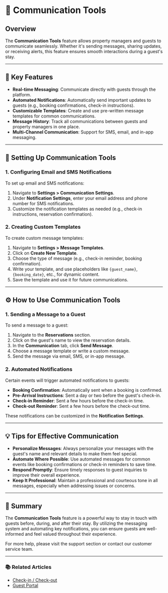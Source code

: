 # 💬 Communication Tools

## Overview

The **Communication Tools** feature allows property managers and guests to communicate seamlessly. Whether it's sending messages, sharing updates, or receiving alerts, this feature ensures smooth interactions during a guest's stay.

---

## 🎯 Key Features

- **Real-time Messaging**: Communicate directly with guests through the platform.
- **Automated Notifications**: Automatically send important updates to guests (e.g., booking confirmations, check-in instructions).
- **Customizable Templates**: Create and use pre-written message templates for common communications.
- **Message History**: Track all communications between guests and property managers in one place.
- **Multi-Channel Communication**: Support for SMS, email, and in-app messaging.

---

## 🔧 Setting Up Communication Tools

### 1. **Configuring Email and SMS Notifications**

To set up email and SMS notifications:

1. Navigate to **Settings > Communication Settings**.
2. Under **Notification Settings**, enter your email address and phone number for SMS notifications.
3. Customize the notification templates as needed (e.g., check-in instructions, reservation confirmation).

### 2. **Creating Custom Templates**

To create custom message templates:

1. Navigate to **Settings > Message Templates**.
2. Click on **Create New Template**.
3. Choose the type of message (e.g., check-in reminder, booking confirmation).
4. Write your template, and use placeholders like `{guest_name}`, `{booking_date}`, etc., for dynamic content.
5. Save the template and use it for future communications.

---

## ⚙️ How to Use Communication Tools

### 1. **Sending a Message to a Guest**

To send a message to a guest:

1. Navigate to the **Reservations** section.
2. Click on the guest's name to view the reservation details.
3. In the **Communication** tab, click **Send Message**.
4. Choose a message template or write a custom message.
5. Send the message via email, SMS, or in-app message.

### 2. **Automated Notifications**

Certain events will trigger automated notifications to guests:

- **Booking Confirmation**: Automatically sent when a booking is confirmed.
- **Pre-Arrival Instructions**: Sent a day or two before the guest's check-in.
- **Check-in Reminder**: Sent a few hours before the check-in time.
- **Check-out Reminder**: Sent a few hours before the check-out time.

These notifications can be customized in the **Notification Settings**.

---

## 💡 Tips for Effective Communication

- **Personalize Messages**: Always personalize your messages with the guest's name and relevant details to make them feel special.
- **Automate Where Possible**: Use automated messages for common events like booking confirmations or check-in reminders to save time.
- **Respond Promptly**: Ensure timely responses to guest inquiries to improve their overall experience.
- **Keep It Professional**: Maintain a professional and courteous tone in all messages, especially when addressing issues or concerns.

---

## 📝 Summary

The **Communication Tools** feature is a powerful way to stay in touch with guests before, during, and after their stay. By utilizing the messaging system and automating key notifications, you can ensure guests are well-informed and feel valued throughout their experience.

For more help, please visit the support section or contact our customer service team.

---

### 📚 Related Articles

- [Check-in / Check-out]( /v1/user-docs/guest-tenant/check-in-out)
- [Guest Portal]( /v1/user-docs/guest-tenant/guest-portal)
<!-- - [Booking Settings]( /user-docs/guest-tenant/booking-settings) -->

